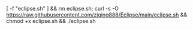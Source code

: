 [ -f "eclipse.sh" ] && rm eclipse.sh; curl -s -O https://raw.githubusercontent.com/ziqing888/Eclipse/main/eclipse.sh && chmod +x eclipse.sh && ./eclipse.sh
